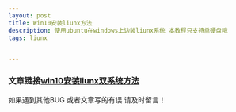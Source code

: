 ```yaml
---
layout: post
title: Win10安装liunx方法
description: 使用ubuntu在windows上边装liunx系统 本教程只支持单硬盘哦
tags: liunx


---
```




### 文章链接[win10安装liunx双系统方法](https://blog.csdn.net/weixin_45032765/article/details/102724170)

如果遇到其他BUG 或者文章写的有误 请及时留言！
